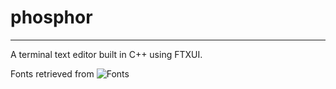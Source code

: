 # phosphor
---

A terminal text editor built in C++ using FTXUI.

Fonts retrieved from ![Fonts](https://www.fontspace.com/category/ttf)